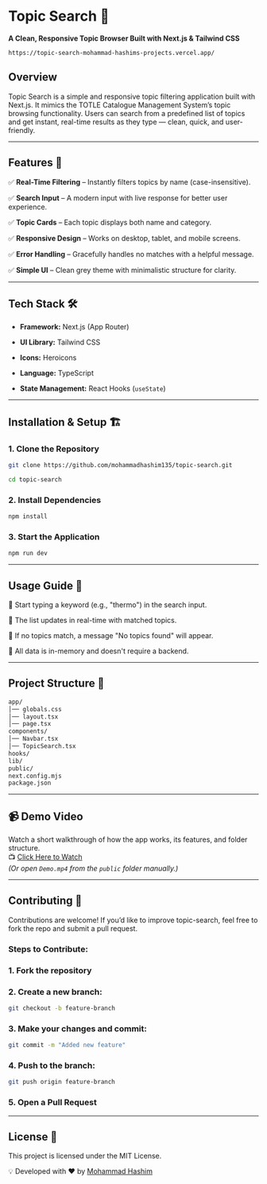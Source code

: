 # **Topic Search** 🎯  
**A Clean, Responsive Topic Browser Built with Next.js & Tailwind CSS**

```url
https://topic-search-mohammad-hashims-projects.vercel.app/
```
## **Overview**  
Topic Search is a simple and responsive topic filtering application built with Next.js. It mimics the TOTLE Catalogue Management System’s topic browsing functionality. Users can search from a predefined list of topics and get instant, real-time results as they type — clean, quick, and user-friendly.

---

## **Features** 🚀  
✅ **Real-Time Filtering** – Instantly filters topics by name (case-insensitive).  

✅ **Search Input** – A modern input with live response for better user experience.  

✅ **Topic Cards** – Each topic displays both name and category.  

✅ **Responsive Design** – Works on desktop, tablet, and mobile screens.

✅ **Error Handling** – Gracefully handles no matches with a helpful message. 

✅ **Simple UI** – Clean grey theme with minimalistic structure for clarity.

---

## **Tech Stack** 🛠  
- **Framework:** Next.js (App Router)  

- **UI Library:** Tailwind CSS  

- **Icons:** Heroicons 

- **Language:** TypeScript  

- **State Management:** React Hooks (`useState`)  

---

## **Installation & Setup** 🏗  
### **1. Clone the Repository**  
```bash
git clone https://github.com/mohammadhashim135/topic-search.git

cd topic-search
```


### **2. Install Dependencies**
```bash
npm install
```


### **3. Start the Application**
```bash
npm run dev
```
---

## Usage Guide 📝

🔹 Start typing a keyword (e.g., "thermo") in the search input.  

🔹 The list updates in real-time with matched topics.  

🔹 If no topics match, a message "No topics found" will appear. 

🔹 All data is in-memory and doesn't require a backend.


---

## **Project Structure** 📂
```bash
app/
│── globals.css
│── layout.tsx
│── page.tsx
components/
│── Navbar.tsx
│── TopicSearch.tsx
hooks/
lib/
public/
next.config.mjs
package.json

```
---
## 📹 Demo Video

Watch a short walkthrough of how the app works, its features, and folder structure.  
📺 [Click Here to Watch](/Demo.mp4)  
*(Or open `Demo.mp4` from the `public` folder manually.)*

---
## **Contributing** 🤝
Contributions are welcome! If you’d like to improve topic-search, feel free to fork the repo and submit a pull request.

### **Steps to Contribute:**
### **1. Fork the repository**
### **2. Create a new branch:**
```bash
git checkout -b feature-branch
```

### **3. Make your changes and commit:**

```bash
git commit -m "Added new feature"
```
### **4. Push to the branch:**
```bash
git push origin feature-branch
```
### **5. Open a Pull Request**
---
## **License** 📜
This project is licensed under the MIT License.

💡 Developed with ❤️ by [Mohammad Hashim](https://github.com/mohammadhashim135/topic-search.git)

